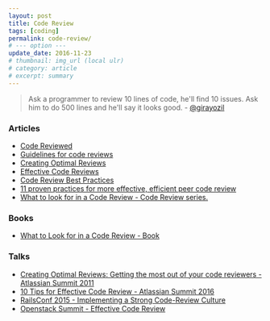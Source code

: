 ```yaml
---
layout: post
title: Code Review
tags: [coding]
permalink: code-review/
# --- option ---
update_date: 2016-11-23
# thumbnail: img_url (local ulr)
# category: article
# excerpt: summary
---
```


> Ask a programmer to review 10 lines of code, he'll find 10 issues. Ask him to do 500 lines and he'll say it looks good. - [@girayozil](https://twitter.com/girayozil/status/306836785739210752)

<!-- more -->

### Articles

* [Code Reviewed](https://github.com/thoughtbot/guides/tree/master/code-review)
* [Guidelines for code reviews](https://github.com/lyst/MakingLyst/tree/master/code-reviews)
* [Creating Optimal Reviews](http://blogs.atlassian.com/2011/07/creating_optimal_reviews/)
* [Effective Code Reviews](http://codeahoy.com/2016/04/03/effective-code-reviews/)
* [Code Review Best Practices](https://www.kevinlondon.com/2015/05/05/code-review-best-practices.html)
* [11 proven practices for more effective, efficient peer code review](http://www.ibm.com/developerworks/rational/library/11-proven-practices-for-peer-review/)
* [What to look for in a Code Review - Code Review series.](https://blog.jetbrains.com/upsource/2015/07/23/what-to-look-for-in-a-code-review/)

### Books

* [What to Look for in a Code Review - Book](https://leanpub.com/whattolookforinacodereview)

### Talks

* [Creating Optimal Reviews: Getting the most out of your code reviewers - Atlassian Summit 2011](https://www.youtube.com/watch?v=7EKvGC7y6vo)
* [10 Tips for Effective Code Review - Atlassian Summit 2016](https://www.youtube.com/watch?v=fatTnX8_ZRk)
* [RailsConf 2015 - Implementing a Strong Code-Review Culture](https://www.youtube.com/watch?v=PJjmw9TRB7s)
* [Openstack Summit - Effective Code Review](https://www.youtube.com/watch?v=npIk9Zi4lnQ)
